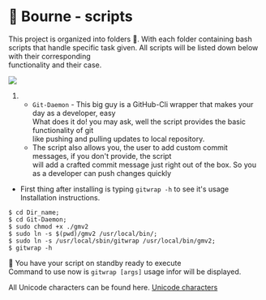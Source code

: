 # 🐚 Bourne - scripts
This project is organized into folders 📂. With each folder
containing bash scripts that handle specific task given.
All scripts will be listed down below with their corresponding <br> functionality and their case.

![](https://media.giphy.com/media/zaUTLcbjhWpTrNYoFG/giphy.gif)

1. - `Git-Daemon` - This big guy is a GitHub-Cli wrapper that makes your day as a developer, easy <br>
 What does it do! you may ask, well the script provides the basic functionality of git <br>
 like pushing and pulling updates to local repository. <br>
   - The script also allows you, the user to add custom commit messages, if you don't provide, the script <br>
 will add a crafted commit message just right out of the box. So you as a developer can push changes quickly <br>
 - First thing after installing is typing `gitwrap -h`
to see it's usage <br>
 Installation instructions.<br>
 ```$ git clone <clone-url>;<br>
$ cd Dir_name;
$ cd Git-Daemon;
$ sudo chmod +x ./gmv2
$ sudo ln -s $(pwd)/gmv2 /usr/local/bin/;
$ sudo ln -s /usr/local/sbin/gitwrap /usr/local/bin/gmv2;
$ gitwrap -h
```

🙌 You have your script on standby ready to execute<br>
Command to use now is `gitwrap [args]`
usage infor will be displayed.

All Unicode characters can be found here. <a href="https://unicode-table.com/en/" target="_blank">Unicode characters</a>
<!-- [Unicode characters url](https://unicode-table.com/en/) -->
